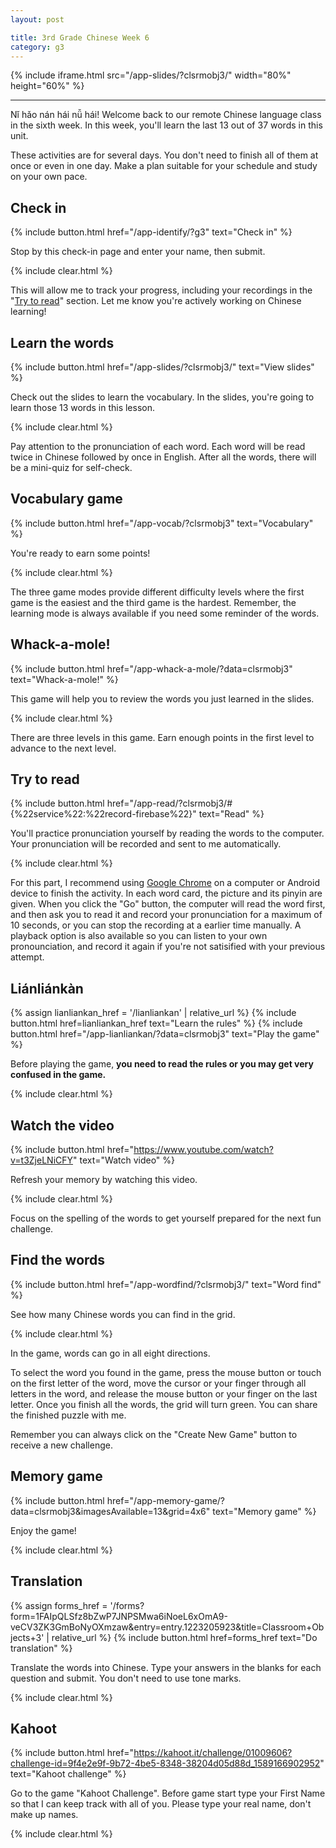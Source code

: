 ```yaml
---
layout: post

title: 3rd Grade Chinese Week 6
category: g3
---
```


{% include iframe.html src="/app-slides/?clsrmobj3/" width="80%" height="60%" %}

---

Nǐ hǎo nán hái nǚ hái! Welcome back to our remote Chinese language class in the sixth week. In this week, you'll learn the last 13 out of 37 words in this unit.

These activities are for several days. You don't need to finish all of them at once or even in one day. Make a plan suitable for your schedule and study on your own pace.

## Check in

{% include button.html href="/app-identify/?g3" text="Check in" %}

Stop by this check-in page and enter your name, then submit.

{% include clear.html %}

This will allow me to track your progress, including your recordings in the "[Try to read](#try-to-read)" section. Let me know you're actively working on Chinese learning!

## Learn the words

{% include button.html href="/app-slides/?clsrmobj3/" text="View slides" %}

Check out the slides to learn the vocabulary. In the slides, you're going to learn those 13 words in this lesson.

{% include clear.html %}

Pay attention to the pronunciation of each word. Each word will be read twice in Chinese followed by once in English. After all the words, there will be a mini-quiz for self-check.

## Vocabulary game

{% include button.html href="/app-vocab/?clsrmobj3" text="Vocabulary" %}

You're ready to earn some points!

{% include clear.html %}

The three game modes provide different difficulty levels where the first game is the easiest and the third game is the hardest. Remember, the learning mode is always available if you need some reminder of the words.

## Whack-a-mole!

{% include button.html href="/app-whack-a-mole/?data=clsrmobj3" text="Whack-a-mole!" %}

This game will help you to review the words you just learned in the slides.

{% include clear.html %}

There are three levels in this game. Earn enough points in the first level to advance to the next level.

## Try to read

{% include button.html href="/app-read/?clsrmobj3/#{%22service%22:%22record-firebase%22}" text="Read" %}

You'll practice pronunciation yourself by reading the words to the computer. Your pronunciation will be recorded and sent to me automatically.

{% include clear.html %}

For this part, I recommend using [Google Chrome][chrome] on a computer or Android device to finish the activity. In each word card, the picture and its pinyin are given. When you click the "Go" button, the computer will read the word first, and then ask you to read it and record your pronunciation for a maximum of 10 seconds, or you can stop the recording at a earlier time manually. A playback option is also available so you can listen to your own pronounciation, and record it again if you're not satisified with your previous attempt.

## Liánliánkàn

{% assign lianliankan_href = '/lianliankan' | relative_url %}
{% include button.html href=lianliankan_href text="Learn the rules" %} {% include button.html href="/app-lianliankan/?data=clsrmobj3" text="Play the game" %}

Before playing the game, **you need to read the rules or you may get very confused in the game.**

{% include clear.html %}

## Watch the video

{% include button.html href="https://www.youtube.com/watch?v=t3ZjeLNiCFY" text="Watch video" %}

Refresh your memory by watching this video.

{% include clear.html %}

Focus on the spelling of the words to get yourself prepared for the next fun challenge.

## Find the words

{% include button.html href="/app-wordfind/?clsrmobj3/" text="Word find" %}

See how many Chinese words you can find in the grid.

{% include clear.html %}

In the game, words can go in all eight directions.

To select the word you found in the game, press the mouse button or touch on the first letter of the word, move the cursor or your finger through all letters in the word, and release the mouse button or your finger on the last letter. Once you finish all the words, the grid will turn green. You can share the finished puzzle with me.

Remember you can always click on the "Create New Game" button to receive a new challenge.

## Memory game

{% include button.html href="/app-memory-game/?data=clsrmobj3&imagesAvailable=13&grid=4x6" text="Memory game" %}

Enjoy the game!

{% include clear.html %}

## Translation

{% assign forms_href = '/forms?form=1FAIpQLSfz8bZwP7JNPSMwa6iNoeL6xOmA9-veCV3ZK3GmBoNyOXmzaw&entry=entry.1223205923&title=Classroom+Objects+3' | relative_url %}
{% include button.html href=forms_href text="Do translation" %}

Translate the words into Chinese. Type your answers in the blanks for each question and submit. You don't need to use tone marks.

{% include clear.html %}

## Kahoot

{% include button.html href="https://kahoot.it/challenge/01009606?challenge-id=9f4e2e9f-9b72-4be5-8348-38204d05d88d_1589166902952" text="Kahoot challenge" %}

Go to the game "Kahoot Challenge". Before game start type your First Name so that I can keep track with all of you. Please type your real name, don't make up names.

{% include clear.html %}

[chrome]: https://www.google.com/intl/en/chrome/
